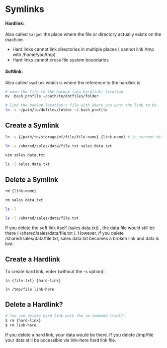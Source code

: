 Symlinks
=======


#### Hardlink: 

Also called `target`  the place where the file or directory actually exists on the machine.
- Hard links cannot link directories in multiple places ( cannot link /tmp with /home/you/tmp)
- Hard links cannot cross file system boundaries 

#### Softlink: 

Also called `symlink` which is where the reference to the hardlink is.

```bash
# move the file to the backup (aka hardlink) location
mv .bash_profile ~/path/to/dotfiles/folder

# link the backup location's file with where you want the link to be.
ln -s ~/path/to/dofiles/folder ~/.bash_profile
```


Create a Symlink
---------------------
```bash
ln -s {/path/to/storage/of/file/file-name} {link-name} # in current directory

ln -s /shared/sales/data/file.txt sales.data.txt

vim sales.data.txt

ls -l sales.data.txt
```


Delete a Symlink
----------------
```bash
rm {link-name}

rm sales.data.txt

ls -l

ls -l /shared/sales/data/file.txt
```

If you delete the soft link itself (sales.data.txt) , the data file would still be there ( /shared/sales/data/file.txt ). However, if you delete /shared/sales/data/file.txt, sales.data.txt becomes a broken link and data is lost.


Create a Hardlink
-----------------

To create hard link, enter (without the -s option):
```
ln {file.txt} {hard-link}

ln /tmp/file link-here
```


Delete a Hardlink?
-----------------
```bash
# You can delete hard link with the rm command itself:
$ rm {hard-link}
$ rm link-here
```

If you delete a hard link, your data would be there. If you delete /tmp/file your data still be accessible via link-here hard link file.
